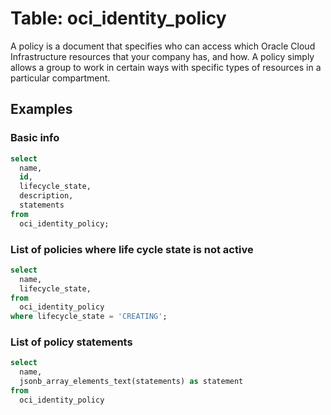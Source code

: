# Table: oci_identity_policy

A policy is a document that specifies who can access which Oracle Cloud Infrastructure resources that your company has, and how. A policy simply allows a group to work in certain ways with specific types of resources in a particular compartment.

## Examples

### Basic info

```sql
select
  name,
  id,
  lifecycle_state,
  description,
  statements
from
  oci_identity_policy;
```

### List of policies where life cycle state is not active

```sql
select
  name,
  lifecycle_state,
from
  oci_identity_policy
where lifecycle_state = 'CREATING';
```

### List of policy statements

```sql
select
  name,
  jsonb_array_elements_text(statements) as statement
from
  oci_identity_policy
```